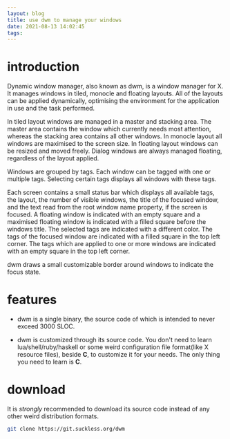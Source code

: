 ```yaml
---
layout: blog
title: use dwm to manage your windows
date: 2021-08-13 14:02:45
tags:
---
```


# introduction

Dynamic window manager, also known as dwm, is a window manager for X.
It manages windows in tiled, monocle and floating layouts.
All of the layouts can be applied dynamically, optimising the environment for the application in use and the task performed.

In tiled layout windows are managed in a master and stacking area.
The master area contains the window which currently needs most attention, whereas the stacking area contains all other windows.
In monocle layout all windows are maximised to the screen size.
In floating layout windows can be resized and moved freely.
Dialog windows are always managed floating, regardless of the layout applied.

Windows are grouped by tags.
Each window can be tagged with one or multiple tags.
Selecting certain tags displays all windows with these tags.

Each screen contains a small status bar which displays all available tags, the layout, the number of visible windows, the title of the focused window, and the text read from the root window name property, if the screen is focused.
A floating window is indicated with an empty square and a maximised floating window is indicated with a filled square before the windows title.
The selected tags are indicated with a different color.
The tags of the focused window are indicated with a filled square in the top left corner.
The tags which are applied to one or more windows are indicated with an empty square in the top left corner.

dwm draws a small customizable border around windows to indicate the focus state.

# features

- dwm is a single binary, the source code of which is intended to never exceed 3000 SLOC.

- dwm is customized through its source code. You don't need to learn lua/shell/ruby/haskell or some weird configuration file format(like X resource files), beside **C**, to customize it for your needs. The only thing you need to learn is **C**.

# download

It is *strongly* recommended to download its source code instead of any other weird distribution formats.

```bash
git clone https://git.suckless.org/dwm
```
